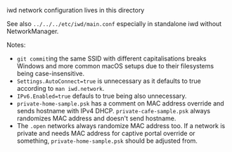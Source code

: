 iwd network configuration lives in this directory

See also `../../../etc/iwd/main.conf` especially in standalone iwd without
NetworkManager.

Notes:

* `git commit`ing the same SSID with different capitalisations breaks
  Windows and more common macOS setups due to their filesystems being
  case-insensitive.
* `Settings.AutoConnect=true` is unnecessary as it defaults to true
  according to `man iwd.network`.
* `IPv6.Enabled=true` defauls to true being also unnecessary.
* `private-home-sample.psk` has a comment on MAC address override and sends
   hostname with IPv4 DHCP. `private-cafe-sample.psk` always randomizes MAC
   address and doesn't send hostname.
* The `.open` networks always randomize MAC address too. If a network is
  private and needs MAC address for captive portal override or something,
  `private-home-sample.psk` should be adjusted from.
